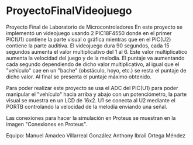 # ProyectoFinalVideojuego
Proyecto Final de Laboratorio de Microcontroladores
En este proyecto se implementó un videojuego usando 2 PIC18F4550 donde en el primer PIC(U1) contiene la parte visual o gráfica
mientras que en el PIC(U2) contiene la parte auditiva. El videojuego dura 90 segundos, cada 15 segundos aumenta el valor multiplicativo
del 1 al 6. Este valor multiplicatico aumenta la velocidad del juego y de la melodía. El puntaje va aumentando cada segundo dependiendo
de dicho valor multiplicativo, al igual que el "vehículo" cae en un "bache" (obstáculo, hoyo, etc.) se resta el puntaje de dicho valor. 
Al final se presenta el puntaje máximo obtenido.

Para poder realizar este proyecto se usa el ADC del PIC(U1) para poder manipular el "vehículo" hacia arriba y abajo con un potenciómetro,
la parte visual se muestra en un LCD de 16x2. U1 se conecta al U2 mediante el PORTB controlando la velocidad de la melodía enviando una señal.

Las conexiones para hacer la simulación en Proteus se muestran en la imagen "Conexiones en Proteus".

Equipo:
Manuel Amadeo Villarreal González
Anthony Ibrail Ortega Méndez

